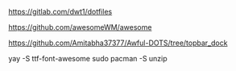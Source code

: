 https://gitlab.com/dwt1/dotfiles

https://github.com/awesomeWM/awesome

https://github.com/Amitabha37377/Awful-DOTS/tree/topbar_dock

 yay -S ttf-font-awesome
 sudo pacman -S unzip
